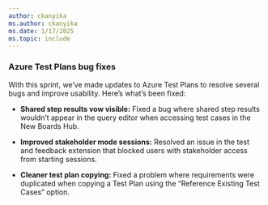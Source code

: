 ```yaml
---
author: ckanyika
ms.author: ckanyika
ms.date: 1/17/2025
ms.topic: include
---
```


### Azure Test Plans bug fixes

With this sprint, we’ve made updates to Azure Test Plans to resolve several bugs and improve usability. Here’s what’s been fixed:

* **Shared step results vow visible:**
    Fixed a bug where shared step results wouldn’t appear in the query editor when accessing test cases in the New Boards Hub.

* **Improved stakeholder mode sessions:**
    Resolved an issue in the test and feedback extension that blocked users with stakeholder access from starting sessions. 
* **Cleaner test plan copying:**
    Fixed a problem where requirements were duplicated when copying a Test Plan using the “Reference Existing Test Cases” option.

